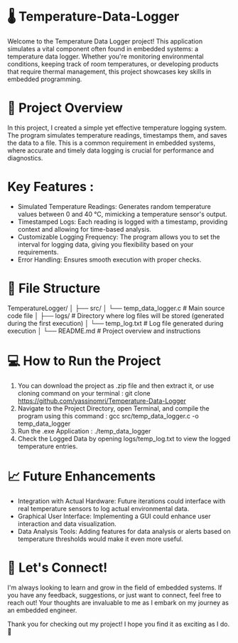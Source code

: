 # 🌡️ Temperature-Data-Logger
Welcome to the Temperature Data Logger project! This application simulates a vital component often found in embedded systems: a temperature data logger. Whether you're monitoring environmental conditions, keeping track of room temperatures, or developing products that require thermal management, this project showcases key skills in embedded programming.

# 🚀 Project Overview
In this project, I created a simple yet effective temperature logging system. The program simulates temperature readings, timestamps them, and saves the data to a file. This is a common requirement in embedded systems, where accurate and timely data logging is crucial for performance and diagnostics.
# Key Features :
* Simulated Temperature Readings: Generates random temperature values between 0 and 40 °C, mimicking a temperature sensor's output.
* Timestamped Logs: Each reading is logged with a timestamp, providing context and allowing for time-based analysis.
* Customizable Logging Frequency: The program allows you to set the interval for logging data, giving you flexibility based on your requirements.
* Error Handling: Ensures smooth execution with proper checks.

# 📂 File Structure
TemperatureLogger/
│
├── src/
│   └── temp_data_logger.c       # Main source code file
│
├── logs/                         # Directory where log files will be stored (generated during the first execution)
│   └── temp_log.txt              # Log file generated during execution
│
└── README.md                     # Project overview and instructions

# 💻 How to Run the Project 
1. You can download the project as .zip file and then extract it, or use cloning command on your terminal : 
git clone https://github.com/yassinomri/Temperature-Data-Logger
2. Navigate to the Project Directory, open Terminal, and compile the program using this command :
gcc src/temp_data_logger.c -o temp_data_logger
3. Run the .exe Application : 
./temp_data_logger
4. Check the Logged Data by opening logs/temp_log.txt to view the logged temperature entries.

# 📈 Future Enhancements
- Integration with Actual Hardware: Future iterations could interface with real temperature sensors to log actual environmental data.
- Graphical User Interface: Implementing a GUI could enhance user interaction and data visualization.
- Data Analysis Tools: Adding features for data analysis or alerts based on temperature thresholds would make it even more useful.

# 🤝 Let's Connect!
I'm always looking to learn and grow in the field of embedded systems. If you have any feedback, suggestions, or just want to connect, feel free to reach out! Your thoughts are invaluable to me as I embark on my journey as an embedded engineer.

Thank you for checking out my project! I hope you find it as exciting as I do. 🌟

